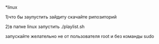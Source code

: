 *linux

  1)что бы заупустить зайдиту скачайте рипозиторий
  
  2)в папке linux запустить ./playlist.sh 
  
  запускайте желательно  не от пользователя root и без команды sudo  


